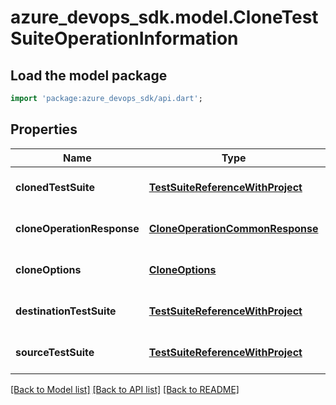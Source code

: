 # azure_devops_sdk.model.CloneTestSuiteOperationInformation

## Load the model package
```dart
import 'package:azure_devops_sdk/api.dart';
```

## Properties
Name | Type | Description | Notes
------------ | ------------- | ------------- | -------------
**clonedTestSuite** | [**TestSuiteReferenceWithProject**](TestSuiteReferenceWithProject.md) |  | [optional] [default to null]
**cloneOperationResponse** | [**CloneOperationCommonResponse**](CloneOperationCommonResponse.md) |  | [optional] [default to null]
**cloneOptions** | [**CloneOptions**](CloneOptions.md) |  | [optional] [default to null]
**destinationTestSuite** | [**TestSuiteReferenceWithProject**](TestSuiteReferenceWithProject.md) |  | [optional] [default to null]
**sourceTestSuite** | [**TestSuiteReferenceWithProject**](TestSuiteReferenceWithProject.md) |  | [optional] [default to null]

[[Back to Model list]](../README.md#documentation-for-models) [[Back to API list]](../README.md#documentation-for-api-endpoints) [[Back to README]](../README.md)


